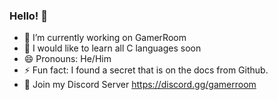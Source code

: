 ### Hello! 👋

- 🔭 I’m currently working on GamerRoom
- 🌱 I would like to learn all C languages soon
- 😄 Pronouns: He/Him
- ⚡ Fun fact: I found a secret that is on the docs from Github.
- 👤 Join my Discord Server https://discord.gg/gamerroom
